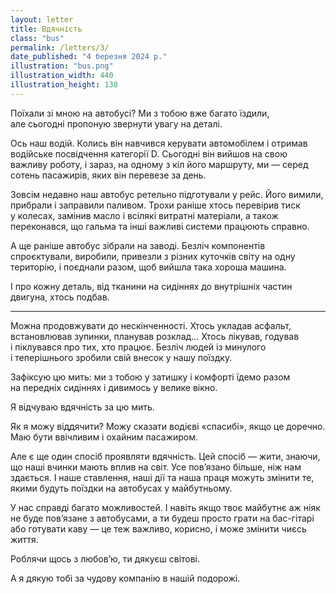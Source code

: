```yaml
---
layout: letter
title: Вдячність
class: "bus"
permalink: /letters/3/
date_published: "4 березня 2024 р."
illustration: "bus.png"
illustration_width: 440
illustration_height: 138
---
```


Поїхали зі мною на автобусі? Ми з тобою вже багато їздили, але сьогодні пропоную звернути увагу на деталі.

Ось наш водій. Колись він навчився керувати автомобілем і отримав водійське посвідчення категорії D. Сьогодні він вийшов на свою важливу роботу, і зараз, на одному з кіл його маршруту, ми — серед сотень пасажирів, яких він перевезе за день.

Зовсім недавно наш автобус ретельно підготували у рейс. Його вимили, прибрали і заправили паливом. Трохи раніше хтось перевірив тиск у колесах, замінив масло і всілякі витратні матеріали, а також переконався, що гальма та інші важливі системи працюють справно.

А ще раніше автобус зібрали на заводі. Безліч компонентів спроєктували, виробили, привезли з різних куточків світу на одну територію, і поєднали разом, щоб вийшла така хороша машина.

І про кожну деталь, від тканини на сидіннях до внутрішніх частин двигуна, хтось подбав.

* * *

Можна продовжувати до нескінченності. Хтось укладав асфальт, встановлював зупинки, планував розклад... Хтось лікував, годував і піклувався про тих, хто працює. Безліч людей із минулого і теперішнього зробили свій внесок у нашу поїздку.

Зафіксую цю мить: ми з тобою у затишку і комфорті їдемо разом на передніх сидіннях і дивимось у велике вікно.

Я відчуваю вдячність за цю мить.

Як я можу віддячити? Можу сказати водієві «спасибі», якщо це доречно. Маю бути ввічливим і охайним пасажиром.

Але є ще один спосіб проявляти вдячність. Цей спосіб — жити, знаючи, що наші вчинки мають вплив на світ. Усе повʼязано більше, ніж нам здається. І наше ставлення, наші дії та наша праця можуть змінити те, якими будуть поїздки на автобусах у майбутньому.

У нас справді багато можливостей. І навіть якщо твоє майбутнє аж ніяк не буде повʼязане з автобусами, а ти будеш просто грати на бас-гітарі або готувати каву — це теж важливо, корисно, і може змінити чиєсь життя.

Роблячи щось з любовʼю, ти дякуєш світові.

А я дякую тобі за чудову компанію в нашій подорожі.
